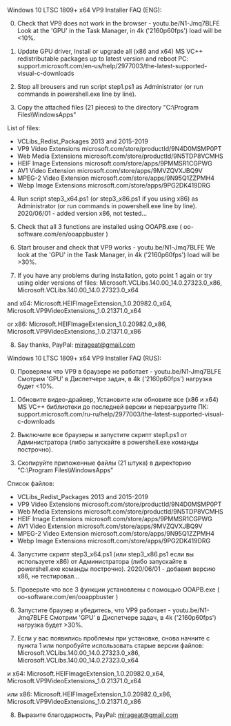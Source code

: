 Windows 10 LTSC 1809+ x64 VP9 Installer FAQ (ENG):

0) Сheck that VP9 does not work in the browser - youtu.be/N1-Jmq7BLFE
Look at the 'GPU' in the Task Manager, in 4k ('2160p60fps') load will be <10%.

1) Update GPU driver, Install or upgrade all (x86 and x64) MS VC++ redistributable packages up to latest version and reboot PC: support.microsoft.com/en-us/help/2977003/the-latest-supported-visual-c-downloads

2) Stop all brousers and run script step1.ps1 as Administrator (or run commands in powershell.exe line by line).

3) Copy the attached files (21 pieces) to the directory "C:\Program Files\WindowsApps\"

List of files:
- VCLibs_Redist_Packages 2013 and 2015-2019
- VP9 Video Extensions microsoft.com/store/productId/9N4D0MSMP0PT
- Web Media Extensions microsoft.com/store/productId/9N5TDP8VCMHS
- HEIF Image Extensions microsoft.com/store/apps/9PMMSR1CGPWG
- AV1 Video Extension microsoft.com/store/apps/9MVZQVXJBQ9V
- MPEG-2 Video Extension microsoft.com/store/apps/9N95Q1ZZPMH4
- Webp Image Extensions microsoft.com/store/apps/9PG2DK419DRG

4) Run script step3_x64.ps1 (or step3_x86.ps1 if you using x86) as Administrator (or run commands in powershell.exe line by line). 2020/06/01 - added version x86, not tested...

5) Check that all 3 functions are installed using OOAPB.exe ( oo-software.com/en/ooappbuster )

6) Start brouser and check that VP9 works - youtu.be/N1-Jmq7BLFE
We look at the 'GPU' in the Task Manager, in 4k ('2160p60fps') load will be >30%.

7) If you have any problems during installation, goto point 1 again or try using older versions of files: 
Microsoft.VCLibs.140.00_14.0.27323.0_x86, Microsoft.VCLibs.140.00_14.0.27323.0_x64 

and x64: Microsoft.HEIFImageExtension_1.0.20982.0_x64, Microsoft.VP9VideoExtensions_1.0.21371.0_x64 

or x86: Microsoft.HEIFImageExtension_1.0.20982.0_x86, Microsoft.VP9VideoExtensions_1.0.21371.0_x86 

8) Say thanks, PayPal: mirageat@gmail.com



Windows 10 LTSC 1809+ x64 VP9 Installer FAQ (RUS):

0) Проверяем что VP9 в браузере не работает - youtu.be/N1-Jmq7BLFE
Cмотрим 'GPU' в Диспетчере задач, в 4k ('2160p60fps') нагрузка будет <10%.

1) Обновите видео-драйвер, Установите или обновите все (x86 и x64) MS VC++ библиотеки до последней версии и перезагрузите ПК: support.microsoft.com/ru-ru/help/2977003/the-latest-supported-visual-c-downloads

2) Выключите все браузеры и запустите скрипт step1.ps1 от Администратора (либо запускайте в powershell.exe команды построчно).

3) Скопируйте приложенные файлы (21 штука) в директорию "C:\Program Files\WindowsApps\"

Список файлов: 
- VCLibs_Redist_Packages 2013 and 2015-2019
- VP9 Video Extensions microsoft.com/store/productId/9N4D0MSMP0PT
- Web Media Extensions microsoft.com/store/productId/9N5TDP8VCMHS
- HEIF Image Extensions microsoft.com/store/apps/9PMMSR1CGPWG
- AV1 Video Extension microsoft.com/store/apps/9MVZQVXJBQ9V
- MPEG-2 Video Extension microsoft.com/store/apps/9N95Q1ZZPMH4
- Webp Image Extensions microsoft.com/store/apps/9PG2DK419DRG

4) Запустите скрипт step3_x64.ps1 (или step3_x86.ps1 если вы используете x86) от Администратора (либо запускайте в powershell.exe команды построчно). 2020/06/01 - добавил версию x86, не тестировал...

5) Проверьте что все 3 функции установлены с помощью OOAPB.exe ( oo-software.com/en/ooappbuster )

6) Запустите браузер и убедитесь, что VP9 работает - youtu.be/N1-Jmq7BLFE
Cмотрим 'GPU' в Диспетчере задач, в 4k ('2160p60fps') нагрузка будет >30%.

7) Если у вас появились проблемы при установке, снова начните с пункта 1 или попробуйте использовать старые версии файлов: 
Microsoft.VCLibs.140.00_14.0.27323.0_x86, Microsoft.VCLibs.140.00_14.0.27323.0_x64 

и x64: Microsoft.HEIFImageExtension_1.0.20982.0_x64, Microsoft.VP9VideoExtensions_1.0.21371.0_x64 

или x86: Microsoft.HEIFImageExtension_1.0.20982.0_x86, Microsoft.VP9VideoExtensions_1.0.21371.0_x86 

8) Выразите благодарность, PayPal: mirageat@gmail.com
